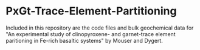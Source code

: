 # PxGt-Trace-Element-Partitioning

Included in this repository are the code files and bulk geochemical data for "An experimental study of clinopyroxene- and garnet-trace element paritioning in Fe-rich basaltic systems" by Mouser and Dygert. 
